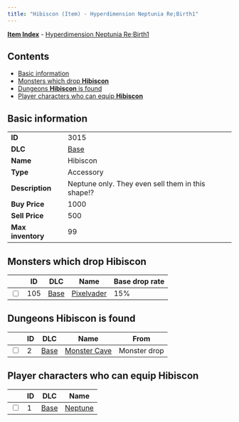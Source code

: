 ```yaml
---
title: "Hibiscon (Item) - Hyperdimension Neptunia Re;Birth1"
---
```


[**Item Index**](/neptunia/rb1/item/index.html) - [Hyperdimension Neptunia Re;Birth1](/neptunia/rb1)

## Contents

- [Basic information](#basic-information)
- [Monsters which drop **Hibiscon**](#monsters-which-drop-hibiscon)
- [Dungeons **Hibiscon** is found](#dungeons-hibiscon-is-found)
- [Player characters who can equip **Hibiscon**](#player-characters-who-can-equip-hibiscon)

## Basic information

|   |   |
| -- | -- |
| **ID** | 3015 |
| **DLC** | [Base](/neptunia/rb1/dlc/1-base.html) |
| **Name** | Hibiscon |
| **Type** | Accessory |
| **Description** | Neptune only. They even sell them in this shape!? |
| **Buy Price** | 1000 |
| **Sell Price** | 500 |
| **Max inventory** | 99 |

## Monsters which drop **Hibiscon**

|    | ID | DLC | Name | Base drop rate |
| -- | -- | --- | ---- | -------------- |
| <input type="checkbox" id="rb1-monster-1-105" class="trackbox" /> | 105 | [Base](/neptunia/rb1/dlc/1-base.html) | [Pixelvader](/neptunia/rb1/monster/1-105-pixelvader.html) | 15% |

## Dungeons **Hibiscon** is found

|    | ID | DLC | Name | From |
| -- | -- | --- | ---- | ---- |
| <input type="checkbox" id="rb1-dungeon-1-2" class="trackbox" /> | 2 | [Base](/neptunia/rb1/dlc/1-base.html) | [Monster Cave](/neptunia/rb1/dungeon/1-2-monster-cave.html) | Monster drop |

## Player characters who can equip **Hibiscon**

|    | ID | DLC | Name |
| -- | -- | --- | ---- |
| <input type="checkbox" id="rb1-player-1-1" class="trackbox" /> | 1 | [Base](/neptunia/rb1/dlc/1-base.html) | [Neptune](/neptunia/rb1/player/1-1-neptune.html) |